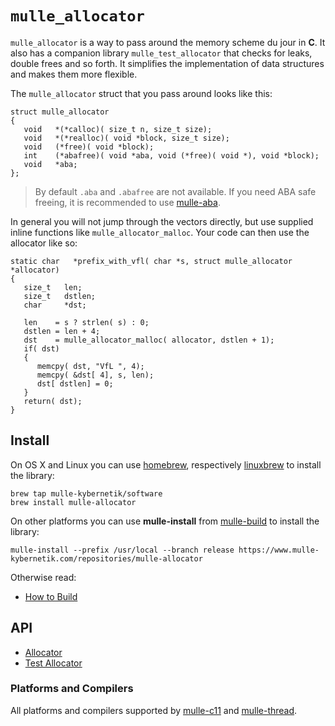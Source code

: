 
# `mulle_allocator`

`mulle_allocator` is a way to pass around the memory scheme du jour in **C**.
It also has a companion library `mulle_test_allocator` that checks for leaks,
double frees and so forth. It simplifies the implementation of data structures
and makes them more flexible.


The `mulle_allocator` struct that you pass around looks like this:

```
struct mulle_allocator
{
   void   *(*calloc)( size_t n, size_t size);
   void   *(*realloc)( void *block, size_t size);
   void   (*free)( void *block);
   int    (*abafree)( void *aba, void (*free)( void *), void *block);
   void   *aba;
};
```

> By default `.aba` and `.abafree` are not available.
> If you need ABA safe freeing, it is recommended to use [mulle-aba](//www.mulle-kybernetik.com/software/git/mulle-aba/).


In general you will not jump through the vectors directly, but use
supplied inline functions like `mulle_allocator_malloc`. Your code can then
use the allocator like so:

```
static char   *prefix_with_vfl( char *s, struct mulle_allocator *allocator)
{
   size_t   len;
   size_t   dstlen;
   char     *dst;

   len    = s ? strlen( s) : 0;
   dstlen = len + 4;
   dst    = mulle_allocator_malloc( allocator, dstlen + 1);
   if( dst)
   {
      memcpy( dst, "VfL ", 4);
      memcpy( &dst[ 4], s, len);
      dst[ dstlen] = 0;
   }
   return( dst);
}
```


## Install

On OS X and Linux you can use [homebrew](//brew.sh), respectively [linuxbrew](//linuxbrew.sh) to install the library:

```
brew tap mulle-kybernetik/software
brew install mulle-allocator
```

On other platforms you can use **mulle-install** from [mulle-build](//www.mulle-kybernetik.com/software/git/mulle-build) to install the library:

```
mulle-install --prefix /usr/local --branch release https://www.mulle-kybernetik.com/repositories/mulle-allocator
```


Otherwise read:

* [How to Build](dox/BUILD.md)


## API

* [Allocator](dox/API_ALLOCATOR.md)
* [Test Allocator](dox/API_TEST_ALLOCATOR.md)


### Platforms and Compilers

All platforms and compilers supported by [mulle-c11](//www.mulle-kybernetik.com/software/git/mulle-c11/) and [mulle-thread](//www.mulle-kybernetik.com/software/git/mulle-thread/).

